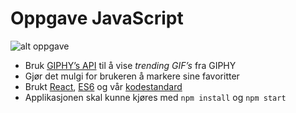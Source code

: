 # Oppgave JavaScript

![alt oppgave](http://i.giphy.com/kPVTbiTORIopy.gif)

* Bruk [GIPHY’s API](https://github.com/Giphy/GiphyAPI) til å vise *trending GIF’s* fra GIPHY
* Gjør det mulgi for brukeren å markere sine favoritter
* Brukt [React](https://facebook.github.io/react/), [ES6](https://babeljs.io/learn-es2015/) og vår [kodestandard](https://github.com/netliferesearch/eslint-config-netliferesearch)
* Applikasjonen skal kunne kjøres med `npm install` og `npm start`

